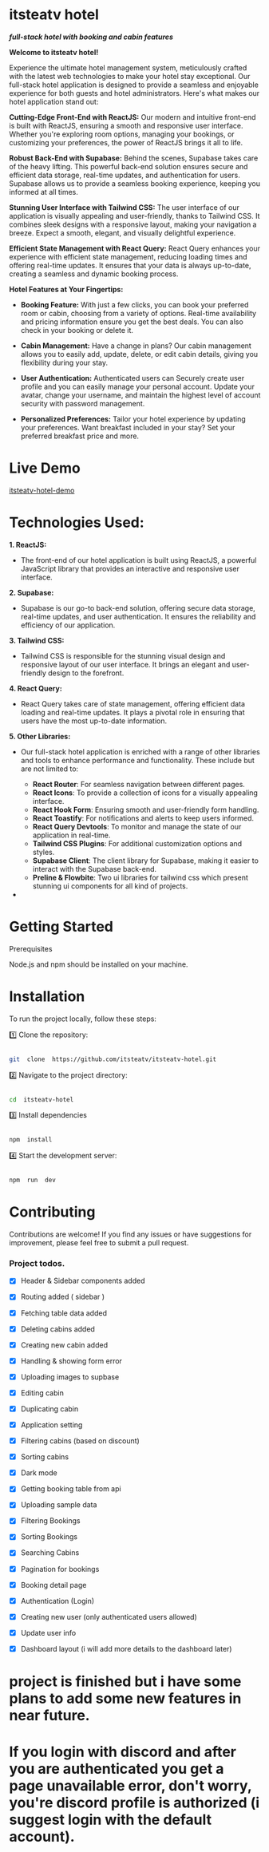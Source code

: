 # itsteatv hotel
***full-stack hotel with booking and cabin features***

**Welcome to itsteatv hotel!**

Experience the ultimate hotel management system, meticulously crafted with the latest web technologies to make your hotel stay exceptional. Our full-stack hotel application is designed to provide a seamless and enjoyable experience for both guests and hotel administrators. Here's what makes our hotel application stand out:

**Cutting-Edge Front-End with ReactJS:** Our modern and intuitive front-end is built with ReactJS, ensuring a smooth and responsive user interface. Whether you're exploring room options, managing your bookings, or customizing your preferences, the power of ReactJS brings it all to life.

**Robust Back-End with Supabase:** Behind the scenes, Supabase takes care of the heavy lifting. This powerful back-end solution ensures secure and efficient data storage, real-time updates, and authentication for users. Supabase allows us to provide a seamless booking experience, keeping you informed at all times.

**Stunning User Interface with Tailwind CSS:** The user interface of our application is visually appealing and user-friendly, thanks to Tailwind CSS. It combines sleek designs with a responsive layout, making your navigation a breeze. Expect a smooth, elegant, and visually delightful experience.

**Efficient State Management with React Query:** React Query enhances your experience with efficient state management, reducing loading times and offering real-time updates. It ensures that your data is always up-to-date, creating a seamless and dynamic booking process.

**Hotel Features at Your Fingertips:**

-   **Booking Feature:** With just a few clicks, you can book your preferred room or cabin, choosing from a variety of options. Real-time availability and pricing information ensure you get the best deals. You can also check in your booking or delete it.
    
-   **Cabin Management:** Have a change in plans? Our cabin management allows you to easily add, update, delete, or edit cabin details, giving you flexibility during your stay.
    
-   **User Authentication:** Authenticated users can Securely create user profile and you can easily manage your personal account. Update your avatar, change your username, and maintain the highest level of account security with password management.
    
-   **Personalized Preferences:** Tailor your hotel experience by updating your preferences. Want breakfast included in your stay? Set your preferred breakfast price and more.

# Live Demo
[itsteatv-hotel-demo](https://master--enchanting-cannoli-80698f.netlify.app)


# Technologies Used:

**1. ReactJS:**

-   The front-end of our hotel application is built using ReactJS, a powerful JavaScript library that provides an interactive and responsive user interface.

**2. Supabase:**

-   Supabase is our go-to back-end solution, offering secure data storage, real-time updates, and user authentication. It ensures the reliability and efficiency of our application.

**3. Tailwind CSS:**

-   Tailwind CSS is responsible for the stunning visual design and responsive layout of our user interface. It brings an elegant and user-friendly design to the forefront.

**4. React Query:**

-   React Query takes care of state management, offering efficient data loading and real-time updates. It plays a pivotal role in ensuring that users have the most up-to-date information.

**5. Other Libraries:**

-   Our full-stack hotel application is enriched with a range of other libraries and tools to enhance performance and functionality. These include but are not limited to:
    
    -   **React Router**: For seamless navigation between different pages.
    -   **React Icons**: To provide a collection of icons for a visually appealing interface.
    -   **React Hook Form**: Ensuring smooth and user-friendly form handling.
    -   **React Toastify**: For notifications and alerts to keep users informed.
    -   **React Query Devtools**: To monitor and manage the state of our application in real-time.
    -   **Tailwind CSS Plugins**: For additional customization options and styles.
    -   **Supabase Client**: The client library for Supabase, making it easier to interact with the Supabase back-end.
    -   **Preline & Flowbite**: Two ui libraries for tailwind css which present stunning ui components for all kind of projects.
- 
# Getting Started

  

Prerequisites

Node.js and npm should be installed on your machine.

  

# Installation

  

To run the project locally, follow these steps:

  

1️⃣ Clone the repository:

  

```bash

git  clone  https://github.com/itsteatv/itsteatv-hotel.git

```

  

2️⃣ Navigate to the project directory:

  

```bash

cd  itsteatv-hotel

```

  

3️⃣ Install dependencies

  

```bash

npm  install

```

  

4️⃣ Start the development server:

  

```bash

npm  run  dev

```

# Contributing

Contributions are welcome! If you find any issues or have suggestions for improvement, please feel free to submit a pull request.

### Project todos.

- [x] Header & Sidebar components added

- [x] Routing added ( sidebar )

- [x] Fetching table data added

- [x] Deleting cabins added

- [x] Creating new cabin added

- [x] Handling & showing form error

- [x] Uploading images to supbase

- [x] Editing cabin

- [x] Duplicating cabin

- [x] Application setting

- [x] Filtering cabins (based on discount)

- [x] Sorting cabins

- [x] Dark mode

- [x] Getting booking table from api

- [x] Uploading sample data

- [x] Filtering Bookings

- [x] Sorting Bookings

- [x] Searching Cabins

- [x] Pagination for bookings

- [x] Booking detail page

- [x] Authentication (Login)

- [x] Creating new user (only authenticated users allowed)

- [x] Update user info

- [x] Dashboard layout (i will add more details to the dashboard later)

# project is finished but i have some plans to add some new features in near future.

# If you login with discord and after you are authenticated you get a page unavailable error, don't worry, you're discord profile is authorized (i suggest login with the default account).